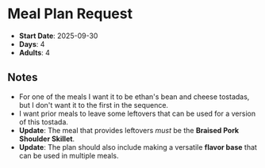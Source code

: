 # Meal Plan Request

- **Start Date**: 2025-09-30
- **Days**: 4
- **Adults**: 4

## Notes
- For one of the meals I want it to be ethan's bean and cheese tostadas, but I don't want it to the first in the sequence.
- I want prior meals to leave some leftovers that can be used for a version of this tostada.
- **Update**: The meal that provides leftovers *must* be the **Braised Pork Shoulder Skillet**.
- **Update**: The plan should also include making a versatile **flavor base** that can be used in multiple meals.